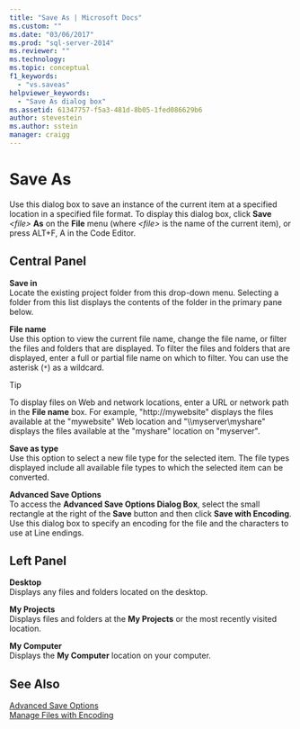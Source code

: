```yaml
---
title: "Save As | Microsoft Docs"
ms.custom: ""
ms.date: "03/06/2017"
ms.prod: "sql-server-2014"
ms.reviewer: ""
ms.technology:
ms.topic: conceptual
f1_keywords: 
  - "vs.saveas"
helpviewer_keywords: 
  - "Save As dialog box"
ms.assetid: 61347757-f5a3-481d-8b05-1fed086629b6
author: stevestein
ms.author: sstein
manager: craigg
---
```

# Save As
  Use this dialog box to save an instance of the current item at a specified location in a specified file format. To display this dialog box, click **Save** *\<file>* **As** on the **File** menu (where *\<file>* is the name of the current item), or press ALT+F, A in the Code Editor.  
  
## Central Panel  
 **Save in**  
 Locate the existing project folder from this drop-down menu. Selecting a folder from this list displays the contents of the folder in the primary pane below.  
  
 **File name**  
 Use this option to view the current file name, change the file name, or filter the files and folders that are displayed. To filter the files and folders that are displayed, enter a full or partial file name on which to filter. You can use the asterisk (`*`) as a wildcard.  
  
> [!TIP]  
>  To display files on Web and network locations, enter a URL or network path in the **File name** box. For example, "http://mywebsite" displays the files available at the "mywebsite" Web location and "\\\myserver\myshare" displays the files available at the "myshare" location on "myserver".  
  
 **Save as type**  
 Use this option to select a new file type for the selected item. The file types displayed include all available file types to which the selected item can be converted.  
  
 **Advanced Save Options**  
 To access the **Advanced Save Options Dialog Box**, select the small rectangle at the right of the **Save** button and then click **Save with Encoding**. Use this dialog box to specify an encoding for the file and the characters to use at Line endings.  
  
## Left Panel  
 **Desktop**  
 Displays any files and folders located on the desktop.  
  
 **My Projects**  
 Displays files and folders at the **My Projects** or the most recently visited location.  
  
 **My Computer**  
 Displays the **My Computer** location on your computer.  
  
## See Also  
 [Advanced Save Options](advanced-save-options.md)   
 [Manage Files with Encoding](../solution/manage-files-with-encoding.md)  
  
  

